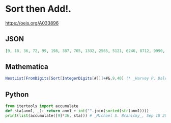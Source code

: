 # Sort then Add\!\.
https://oeis.org/A033896
## JSON
```JSON
[9, 18, 36, 72, 99, 198, 387, 765, 1332, 2565, 5121, 6246, 8712, 9990, 10989, 12888, 25776, 51453, 64908, 69597, 126396, 250065, 252621, 374877, 722655, 948222, 1170711, 1281888, 2410776, 2535453, 4870008, 4874796, 9342585, 11688174, 22834962, 45069651]
```
## Mathematica
```Mathematica
NestList[FromDigits[Sort[IntegerDigits[#]]]+#&,9,40] (* _Harvey P. Dale_, Aug 19 2014 *)
```
## Python
```Python
from itertools import accumulate
def sta(anm1, _): return anm1 + int("".join(sorted(str(anm1))))
print(list(accumulate([9]*36, sta))) # _Michael S. Branicky_, Sep 18 2021
```
